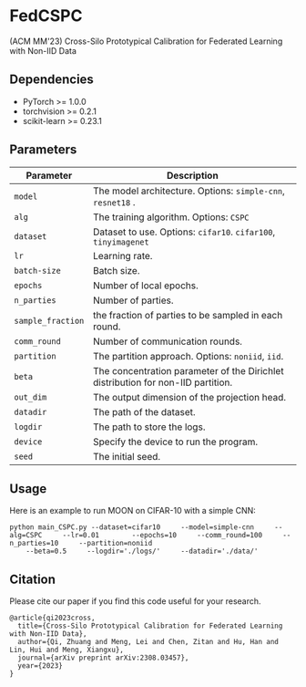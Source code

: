 # FedCSPC
(ACM MM'23) Cross-Silo Prototypical Calibration for Federated Learning with Non-IID Data

## Dependencies
* PyTorch >= 1.0.0
* torchvision >= 0.2.1
* scikit-learn >= 0.23.1



## Parameters

| Parameter                      | Description                                 |
| ----------------------------- | ---------------------------------------- |
| `model`                     | The model architecture. Options: `simple-cnn`, `resnet18` .|
| `alg` | The training algorithm. Options: `CSPC` |
| `dataset`      | Dataset to use. Options: `cifar10`. `cifar100`, `tinyimagenet`|
| `lr` | Learning rate. |
| `batch-size` | Batch size. |
| `epochs` | Number of local epochs. |
| `n_parties` | Number of parties. |
| `sample_fraction` | the fraction of parties to be sampled in each round. |
| `comm_round`    | Number of communication rounds. |
| `partition` | The partition approach. Options: `noniid`, `iid`. |
| `beta` | The concentration parameter of the Dirichlet distribution for non-IID partition. |
| `out_dim` | The output dimension of the projection head. |
| `datadir` | The path of the dataset. |
| `logdir` | The path to store the logs. |
| `device` | Specify the device to run the program. |
| `seed` | The initial seed. |


## Usage

Here is an example to run MOON on CIFAR-10 with a simple CNN:
```
python main_CSPC.py --dataset=cifar10     --model=simple-cnn     --alg=CSPC     --lr=0.01        --epochs=10     --comm_round=100     --n_parties=10     --partition=noniid 
    --beta=0.5     --logdir='./logs/'     --datadir='./data/' 
```

## Citation
Please cite our paper if you find this code useful for your research.
```
@article{qi2023cross,
  title={Cross-Silo Prototypical Calibration for Federated Learning with Non-IID Data},
  author={Qi, Zhuang and Meng, Lei and Chen, Zitan and Hu, Han and Lin, Hui and Meng, Xiangxu},
  journal={arXiv preprint arXiv:2308.03457},
  year={2023}
}


